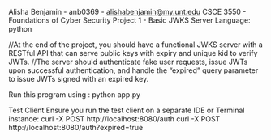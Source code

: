 Alisha Benjamin - anb0369 - alishabenjamin@my.unt.edu
CSCE 3550 - Foundations of Cyber Security
Project 1 - Basic JWKS Server
Language: python

//At the end of the project, you should have a functional JWKS server with a RESTful API that can serve public keys with expiry and unique kid to verify JWTs.
//The server should authenticate fake user requests, issue JWTs upon successful authentication, and handle the “expired” query parameter to issue JWTs signed with an expired key.

Run this program using :
python app.py

Test Client
Ensure you run the test client on a separate IDE or Terminal instance:
curl -X POST http://localhost:8080/auth
curl -X POST http://localhost:8080/auth?expired=true
